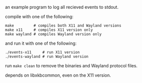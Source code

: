 an example program to log all recieved events to stdout.

compile with one of the following:
```
make         # compiles both X11 and Wayland versions
make x11     # compiles X11 version only
make wayland # compiles Wayland version only
```

and run it with one of the following:
```
./events-x11     # run X11 version
./events-wayland # run Wayland version
```

run `make clean` to remove the binaries and Wayland protocol files.

depends on libxkbcommon, even on the X11 version.
